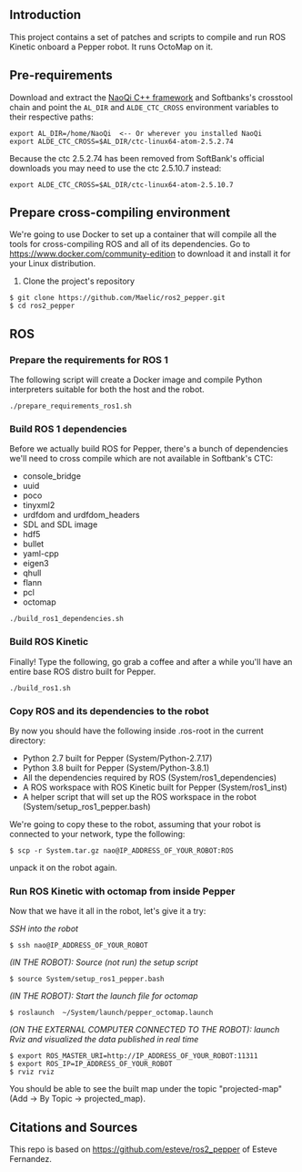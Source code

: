 ## Introduction

This project contains a set of patches and scripts to compile and run ROS Kinetic onboard a Pepper robot. It runs OctoMap on it.

## Pre-requirements

Download and extract the [NaoQi C++ framework](http://doc.aldebaran.com/2-5/index_dev_guide.html) and Softbanks's crosstool chain and point the `AL_DIR` and `ALDE_CTC_CROSS` environment variables to their respective paths:

```
export AL_DIR=/home/NaoQi  <-- Or wherever you installed NaoQi
export ALDE_CTC_CROSS=$AL_DIR/ctc-linux64-atom-2.5.2.74
```

Because the ctc 2.5.2.74 has been removed from SoftBank's official downloads you may need to use the ctc 2.5.10.7 instead:

```
export ALDE_CTC_CROSS=$AL_DIR/ctc-linux64-atom-2.5.10.7
```

## Prepare cross-compiling environment

We're going to use Docker to set up a container that will compile all the tools for cross-compiling ROS and all of its dependencies. Go to https://www.docker.com/community-edition to download it and install it for your Linux distribution.


1. Clone the project's repository

```
$ git clone https://github.com/Maelic/ros2_pepper.git
$ cd ros2_pepper
```

## ROS 

### Prepare the requirements for ROS 1

The following script will create a Docker image and compile Python interpreters suitable for both the host and the robot.

```
./prepare_requirements_ros1.sh
```

### Build ROS 1 dependencies

Before we actually build ROS for Pepper, there's a bunch of dependencies we'll need to cross compile which are not available in Softbank's CTC:

- console_bridge
- uuid
- poco
- tinyxml2
- urdfdom and urdfdom_headers
- SDL and SDL image
- hdf5
- bullet
- yaml-cpp
- eigen3
- qhull
- flann
- pcl
- octomap

```
./build_ros1_dependencies.sh
```

### Build ROS Kinetic

Finally! Type the following, go grab a coffee and after a while you'll have an entire base ROS distro built for Pepper.

```
./build_ros1.sh
```

### Copy ROS and its dependencies to the robot

By now you should have the following inside .ros-root in the current directory:

- Python 2.7 built for Pepper (System/Python-2.7.17)
- Python 3.8 built for Pepper (System/Python-3.8.1)
- All the dependencies required by ROS (System/ros1_dependencies)
- A ROS workspace with ROS Kinetic built for Pepper (System/ros1_inst)
- A helper script that will set up the ROS workspace in the robot (System/setup_ros1_pepper.bash)

We're going to copy these to the robot, assuming that your robot is connected to your network, type the following:

```
$ scp -r System.tar.gz nao@IP_ADDRESS_OF_YOUR_ROBOT:ROS
```

unpack it on the robot again.

### Run ROS Kinetic with octomap from inside Pepper

Now that we have it all in the robot, let's give it a try:

*SSH into the robot*

```
$ ssh nao@IP_ADDRESS_OF_YOUR_ROBOT
```

*(IN THE ROBOT): Source (not run) the setup script*

```
$ source System/setup_ros1_pepper.bash
```

*(IN THE ROBOT): Start the launch file for octomap*

```
$ roslaunch  ~/System/launch/pepper_octomap.launch 
```

*(ON THE EXTERNAL COMPUTER CONNECTED TO THE ROBOT): launch Rviz and visualized the data published in real time*

```
$ export ROS_MASTER_URI=http://IP_ADDRESS_OF_YOUR_ROBOT:11311
$ export ROS_IP=IP_ADDRESS_OF_YOUR_ROBOT
$ rviz rviz
```
You should be able to see the built map under the topic "projected-map" (Add -> By Topic -> projected_map).


## Citations and Sources
This repo is based on https://github.com/esteve/ros2_pepper of Esteve Fernandez.